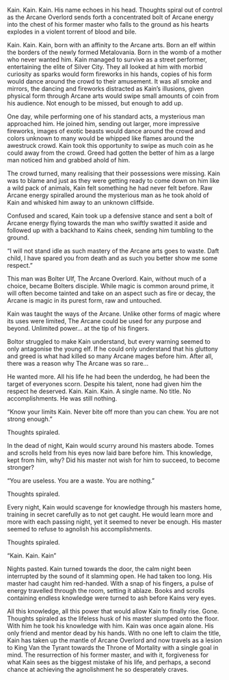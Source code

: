 Kain. Kain. Kain. His name echoes in his head. Thoughts spiral out of control as the Arcane Overlord sends forth a concentrated bolt of Arcane energy into the chest of his former master who falls to the ground as his hearts explodes in a violent torrent of blood and bile.

Kain. Kain. Kain, born with an affinity to the Arcane arts. Born an elf within the borders of the newly formed Metalovania. Born in the womb of a mother who never wanted him. Kain managed to survive as a street performer, entertaining the elite of Silver City. They all looked at him with morbid curiosity as sparks would form fireworks in his hands, copies of his form would dance around the crowd to their amusement. It was all smoke and mirrors, the dancing and fireworks distracted as Kain’s illusions, given physical form through Arcane arts would swipe small amounts of coin from his audience. Not enough to be missed, but enough to add up.

One day, while performing one of his standard acts, a mysterious man approached him. He joined him, sending out larger, more impressive fireworks, images of exotic beasts would dance around the crowd and colors unknown to many would be whipped like flames around the awestruck crowd. Kain took this opportunity to swipe as much coin as he could away from the crowd. Greed had gotten the better of him as a large man noticed him and grabbed ahold of him.

The crowd turned, many realising that their possessions were missing. Kain was to blame and just as they were getting ready to come down on him like a wild pack of animals, Kain felt something he had never felt before. Raw Arcane energy spiralled around the mysterious man as he took ahold of Kain and whisked him away to an unknown cliffside.

Confused and scared, Kain took up a defensive stance and sent a bolt of Arcane energy flying towards the man who swiftly swatted it aside and followed up with a backhand to Kains cheek, sending him tumbling to the ground.

“I will not stand idle as such mastery of the Arcane arts goes to waste. Daft child, I have spared you from death and as such you better show me some respect.”

This man was Bolter Ulf, The Arcane Overlord. Kain, without much of a choice, became Bolters disciple. While magic is common around prime, it will often become tainted and take on an aspect such as fire or decay, the Arcane is magic in its purest form, raw and untouched.

Kain was taught the ways of the Arcane. Unlike other forms of magic where its uses were limited, The Arcane could be used for any purpose and beyond. Unlimited power… at the tip of his fingers.

Boltor struggled to make Kain understand, but every warning seemed to only antagonise the young elf. If he could only understand that his gluttony and greed is what had killed so many Arcane mages before him. After all, there was a reason why The Arcane was so rare...

He wanted more. All his life he had been the underdog, he had been the target of everyones scorn. Despite his talent, none had given him the respect he deserved. Kain. Kain. Kain. A single name. No title. No accomplishments. He was still nothing.

“Know your limits Kain. Never bite off more than you can chew. You are not strong enough.”

Thoughts spiraled.

In the dead of night, Kain would scurry around his masters abode. Tomes and scrolls held from his eyes now laid bare before him. This knowledge, kept from him, why? Did his master not wish for him to succeed, to become stronger?

“You are useless. You are a waste. You are nothing.”

Thoughts spiraled.

Every night, Kain would scavenge for knowledge through his masters home, training in secret carefully as to not get caught. He would learn more and more with each passing night, yet it seemed to never be enough. His master seemed to refuse to agnolish his accomplishments.

 Thoughts spiraled.

“Kain. Kain. Kain”

Nights pasted. Kain turned towards the door, the calm night been interrupted by the sound of it slamming open. He had taken too long. His master had caught him red-handed. With a snap of his fingers, a pulse of energy travelled through the room, setting it ablaze. Books and scrolls containing endless knowledge were turned to ash before Kains very eyes.

All this knowledge, all this power that would allow Kain to finally rise. Gone. Thoughts spiraled as the lifeless husk of his master slumped onto the floor. With him he took his knowledge with him. Kain was once again alone. His only friend and mentor dead by his hands. With no one left to claim the title, Kain has taken up the mantle of Arcane Overlord and now travels as a lesion to King Van the Tyrant towards the Throne of Mortality with a single goal in mind. The resurrection of his former master, and with it, forgiveness for what Kain sees as the biggest mistake of his life, and perhaps, a second chance at achieving the agnolishment he so desperately craves. 
